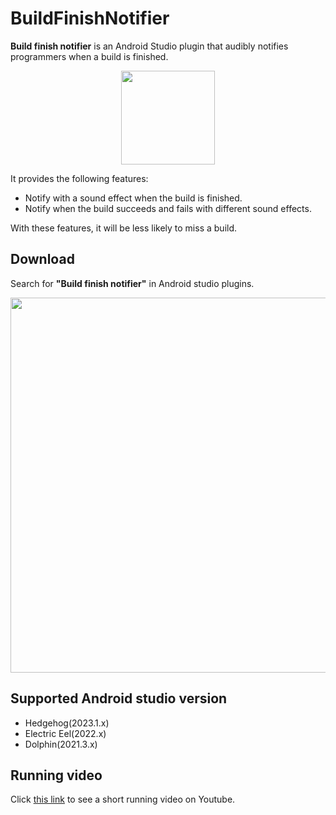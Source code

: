 # BuildFinishNotifier
**Build finish notifier** is an Android Studio plugin that audibly notifies programmers when a build is finished. 

<p align="center">
  <image src="https://github.com/WonJoongLee/BuildFinishNotifier/assets/57510192/8e654f74-99b9-402b-a41b-759619ec1acb" width="150"/>
</p>

It provides the following features:
- Notify with a sound effect when the build is finished.
- Notify when the build succeeds and fails with different sound effects.

With these features, it will be less likely to miss a build.

## Download
Search for **"Build finish notifier"** in Android studio plugins.
<p align="center">
  <image src="https://github.com/WonJoongLee/BuildFinishNotifier/assets/57510192/a92f7208-76a1-4eef-ab6b-7ea540b821ed" width="600"/>
</p>

## Supported Android studio version
- Hedgehog(2023.1.x)
- Electric Eel(2022.x)
- Dolphin(2021.3.x)

## Running video
Click [this link](https://www.youtube.com/watch?v=mXABS3a5X-8) to see a short running video on Youtube.
